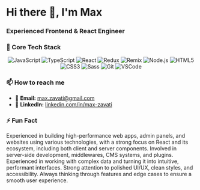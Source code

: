 <h1>Hi there 👋, I'm Max</h1>
<h3>Experienced Frontend & React Engineer</h3>


### 🚀 Core Tech Stack

<p align="center">
  <img src="https://img.shields.io/badge/-JavaScript-090909?style=for-the-badge&logo=JavaScript" alt="JavaScript" />
  <img src="https://img.shields.io/badge/-TypeScript-090909?style=for-the-badge&logo=TypeScript" alt="TypeScript" />
  <img src="https://img.shields.io/static/v1?message=React&logo=react&labelColor=5c5c5c&color=1182c3&logoColor=white&label=%20" alt="React" />
  <img src="https://img.shields.io/badge/-Redux-090909?style=for-the-badge&logo=Redux" alt="Redux" />
  <img src="https://img.shields.io/badge/-Remix-090909?style=for-the-badge&logo=Remix" alt="Remix" />
  <img src="https://img.shields.io/badge/-Node.js-090909?style=for-the-badge&logo=node.js" alt="Node.js" />
  <img src="https://img.shields.io/badge/-HTML5-090909?style=for-the-badge&logo=HTML5" alt="HTML5" />
  <img src="https://img.shields.io/badge/-CSS3-090909?style=for-the-badge&logo=CSS3" alt="CSS3" />
  <img src="https://img.shields.io/badge/-Sass-090909?style=for-the-badge&logo=Sass" alt="Sass" />
  <img src="https://img.shields.io/badge/-Git-090909?style=for-the-badge&logo=Git" alt="Git" />
  <img src="https://img.shields.io/badge/-VSCode-090909?style=for-the-badge&logo=VisualStudioCode" alt="VSCode" />
</p>


### 📫 How to reach me

- 📧 **Email:** max.zavati@gmail.com  
- 💼 **LinkedIn:** [linkedin.com/in/max-zavati](https://www.linkedin.com/in/maxzavati)


### ⚡ Fun Fact

Experienced in building high-performance web apps, admin panels, and websites using various technologies, with a strong focus on React and its ecosystem, including both client and server components. Involved in server-side development, middlewares, CMS systems, and plugins. Experienced in working with complex data and turning it into intuitive, performant interfaces. Strong attention to polished UI/UX, clean styles, and accessibility. Always thinking through features and edge cases to ensure a smooth user experience.

